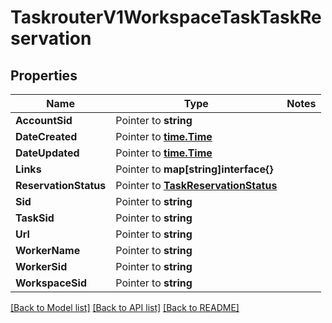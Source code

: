 # TaskrouterV1WorkspaceTaskTaskReservation

## Properties
Name | Type | Notes
------------ | ------------- | -------------
**AccountSid** | Pointer to **string** | 
**DateCreated** | Pointer to [**time.Time**](time.Time.md) | 
**DateUpdated** | Pointer to [**time.Time**](time.Time.md) | 
**Links** | Pointer to **map[string]interface{}** | 
**ReservationStatus** | Pointer to [**TaskReservationStatus**](task_reservation_status.md) | 
**Sid** | Pointer to **string** | 
**TaskSid** | Pointer to **string** | 
**Url** | Pointer to **string** | 
**WorkerName** | Pointer to **string** | 
**WorkerSid** | Pointer to **string** | 
**WorkspaceSid** | Pointer to **string** | 

[[Back to Model list]](../README.md#documentation-for-models) [[Back to API list]](../README.md#documentation-for-api-endpoints) [[Back to README]](../README.md)


